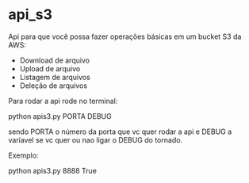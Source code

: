 # api_s3
Api para que você possa fazer operações básicas em um bucket S3 da AWS:

* Download de arquivo
* Upload de arquivo
* Listagem de arquivos
* Deleção de arquivos

Para rodar a api rode no terminal:

python apis3.py PORTA DEBUG

sendo PORTA o número da porta que vc quer rodar a api e DEBUG a variavel se vc quer ou nao ligar o DEBUG do tornado.

Exemplo:

python apis3.py 8888 True
